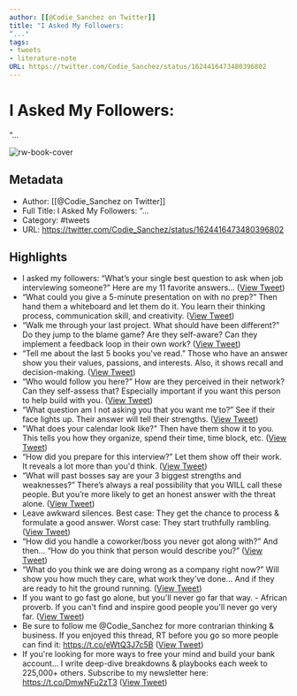 ```yaml
---
author: [[@Codie_Sanchez on Twitter]]
title: "I Asked My Followers:
“..."
tags: 
- tweets
- literature-note
URL: https://twitter.com/Codie_Sanchez/status/1624416473480396802
---
```

# I Asked My Followers:
“...

![rw-book-cover](https://pbs.twimg.com/profile_images/1554845969828548610/MDTscd1U.jpg)

## Metadata
- Author: [[@Codie_Sanchez on Twitter]]
- Full Title: I Asked My Followers:
“...
- Category: #tweets
- URL: https://twitter.com/Codie_Sanchez/status/1624416473480396802

## Highlights
- I asked my followers:
  “What’s your single best question to ask when job interviewing someone?”
  Here are my 11 favorite answers... ([View Tweet](https://twitter.com/Codie_Sanchez/status/1624416473480396802))
- “What could you give a 5-minute presentation on with no prep?”
  Then hand them a whiteboard and let them do it.
  You learn their thinking process, communication skill, and creativity. ([View Tweet](https://twitter.com/Codie_Sanchez/status/1624416476458369024))
- “Walk me through your last project. What should have been different?”
  Do they jump to the blame game? Are they self-aware?
  Can they implement a feedback loop in their own work? ([View Tweet](https://twitter.com/Codie_Sanchez/status/1624416479721533441))
- “Tell me about the last 5 books you've read.”
  Those who have an answer show you their values, passions, and interests.
  Also, it shows recall and decision-making. ([View Tweet](https://twitter.com/Codie_Sanchez/status/1624416482670043136))
- “Who would follow you here?”
  How are they perceived in their network? Can they self-assess that?
  Especially important if you want this person to help build with you. ([View Tweet](https://twitter.com/Codie_Sanchez/status/1624416485610233857))
- “What question am I not asking you that you want me to?”
  See if their face lights up.
  Their answer will tell their strengths. ([View Tweet](https://twitter.com/Codie_Sanchez/status/1624416488600870915))
- "What does your calendar look like?"
  Then have them show it to you. 
  This tells you how they organize, spend their time, time block, etc. ([View Tweet](https://twitter.com/Codie_Sanchez/status/1624416491457114113))
- “How did you prepare for this interview?”
  Let them show off their work.
  It reveals a lot more than you'd think. ([View Tweet](https://twitter.com/Codie_Sanchez/status/1624416494292463620))
- “What will past bosses say are your 3 biggest strengths and weaknesses?”
  There’s always a real possibility that you WILL call these people.
  But you’re more likely to get an honest answer with the threat alone. ([View Tweet](https://twitter.com/Codie_Sanchez/status/1624416497132003330))
- Leave awkward silences.
  Best case: They get the chance to process & formulate a good answer.
  Worst case: They start truthfully rambling. ([View Tweet](https://twitter.com/Codie_Sanchez/status/1624416500537778176))
- “How did you handle a coworker/boss you never got along with?”
  And then…
  “How do you think that person would describe you?” ([View Tweet](https://twitter.com/Codie_Sanchez/status/1624416503712849922))
- “What do you think we are doing wrong as a company right now?”
  Will show you how much they care, what work they've done...
  And if they are ready to hit the ground running. ([View Tweet](https://twitter.com/Codie_Sanchez/status/1624416506581856256))
- If you want to go fast go alone, but you'll never go far that way. - African proverb.
  If you can't find and inspire good people you'll never go very far. ([View Tweet](https://twitter.com/Codie_Sanchez/status/1624416509941493762))
- Be sure to follow me @Codie_Sanchez for more contrarian thinking & business. 
  If you enjoyed this thread, RT before you go so more people can find it:
  https://t.co/eWtQ3J7c5B ([View Tweet](https://twitter.com/Codie_Sanchez/status/1624416512864911361))
- If you're looking for more ways to free your mind and build your bank account...
  I write deep-dive breakdowns & playbooks each week to 225,000+ others.
  Subscribe to my newsletter here:
  https://t.co/DmwNFu2zT3 ([View Tweet](https://twitter.com/Codie_Sanchez/status/1624458357795872773))
